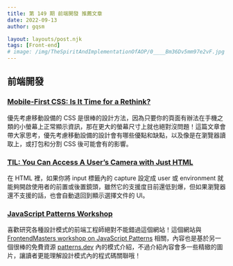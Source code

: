 ```yaml
---
title: 第 149 期 前端開發 推薦文章
date: 2022-09-13
author: gqsm

layout: layouts/post.njk
tags: [Front-end]
# image: /img/TheSpiritAndImplementationOfAOP/0____Bm36Dv5mm97e2vF.jpg
---
```


## 前端開發
<!-- summary -->

### [Mobile-First CSS: Is It Time for a Rethink?](https://alistapart.com/article/mobile-first-css-is-it-time-for-a-rethink/)

優先考慮移動設備的 CSS 是很棒的設計方法，因為只要你的頁面有辦法在手機之類的小螢幕上正常顯示資訊，那在更大的螢幕尺寸上就也絕對沒問題！這篇文章會帶大家思考，優先考慮移動設備的設計會有哪些優點和缺點，以及像是在瀏覽器讀取上，或打包和分割 CSS 後可能會有的影響。

<!-- summary -->

### [TIL: You Can Access A User’s Camera with Just HTML](https://austingil.com/html-capture-attribute/)

在 HTML 裡，如果你將 input 標籤內的 capture 設定成 user 或 environment 就能夠開啟使用者的前置或後置鏡頭，雖然它的支援度目前還低到爆，但如果瀏覽器還不支援的話，也會自動退回到顯示選擇文件的 UI。

### [JavaScript Patterns Workshop](https://javascriptpatterns.vercel.app/patterns)

喜歡研究各種設計模式的前端工程師絕對不能錯過這個網站！這個網站與 [FrontendMasters workshop on JavaScript Patterns](https://frontendmasters.com/courses/tour-js-patterns/) 相關，內容也是基於另一個很棒的免費資源 [patterns.dev](https://www.patterns.dev/) 內的模式介紹，不過介紹內容會多一些精緻的圖片，讓讀者更能理解設計模式內的程式碼關聯哦！
